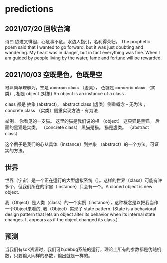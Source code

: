 # predictions

## 2021/07/20 回收台湾
诗曰 欲进又徘徊，心危事不危。水边人指引，名利得荣归。
The prophetic poem said that I wanted to go forward, but it was just doubting and wandering. My heart was in danger, but in fact everything was fine. When I am guided by people living by the water, fame and fortune will be rewarded.

## 2021/10/03 空既是色，色既是空

可以简单理解为，空是 abstract class （虚类）， 色就是 concrete class （实类）, 相是 object (对象)  An object is an instance of a class .

class 都是 抽象 (abstract)， abstract class (虚类）侧重概念 - 无为法 ， concrete class （实类）侧重实现方法 - 有为法

举例： 你看见的一支猫。  这里的猫是我们说的相  （object）
       这只猫是黑猫。   后面的黑猫是实类。    （concrete class）
       黑猫是猫。       猫是虚类。           （abstract class）
       
这个例子是我们的心从具体（instance）到抽象 （abstract）的一个方法。可证实的方法。 

## 世界

世界（宇宙）是一个正在运行的大型虚拟系统（）。这样的世界（class）可能有许多个，但我们所在的宇宙（instance）只会有一个。A cloned object is new object.

我（Object）是人类（class）的一个实例（instance），这种概念是以把我当作一个Object来看的, 我（Object）实现了 state pattern.
(State is a behavioral design pattern that lets an object alter its behavior when its internal state changes. It appears as if the object changed its class.)

## 预测

当我们有sdk资源时，我们可以debug系统的运行，理论上所有的参数都是伪随机数，只要输入同样的参数，输出就是一样的。
